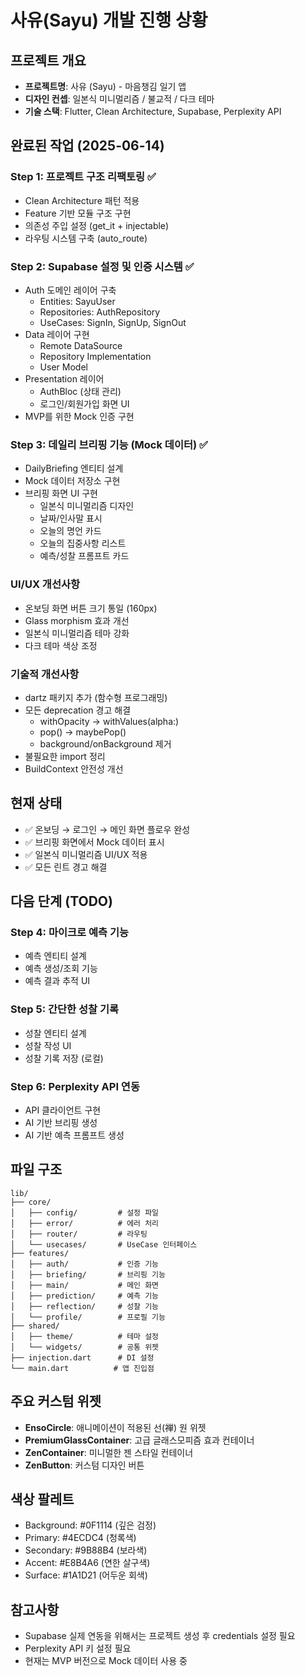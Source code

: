 # 사유(Sayu) 개발 진행 상황

## 프로젝트 개요
- **프로젝트명**: 사유 (Sayu) - 마음챙김 일기 앱
- **디자인 컨셉**: 일본식 미니멀리즘 / 불교적 / 다크 테마
- **기술 스택**: Flutter, Clean Architecture, Supabase, Perplexity API

## 완료된 작업 (2025-06-14)

### Step 1: 프로젝트 구조 리팩토링 ✅
- Clean Architecture 패턴 적용
- Feature 기반 모듈 구조 구현
- 의존성 주입 설정 (get_it + injectable)
- 라우팅 시스템 구축 (auto_route)

### Step 2: Supabase 설정 및 인증 시스템 ✅
- Auth 도메인 레이어 구축
  - Entities: SayuUser
  - Repositories: AuthRepository
  - UseCases: SignIn, SignUp, SignOut
- Data 레이어 구현
  - Remote DataSource
  - Repository Implementation
  - User Model
- Presentation 레이어
  - AuthBloc (상태 관리)
  - 로그인/회원가입 화면 UI
- MVP를 위한 Mock 인증 구현

### Step 3: 데일리 브리핑 기능 (Mock 데이터) ✅
- DailyBriefing 엔티티 설계
- Mock 데이터 저장소 구현
- 브리핑 화면 UI 구현
  - 일본식 미니멀리즘 디자인
  - 날짜/인사말 표시
  - 오늘의 명언 카드
  - 오늘의 집중사항 리스트
  - 예측/성찰 프롬프트 카드

### UI/UX 개선사항
- 온보딩 화면 버튼 크기 통일 (160px)
- Glass morphism 효과 개선
- 일본식 미니멀리즘 테마 강화
- 다크 테마 색상 조정

### 기술적 개선사항
- dartz 패키지 추가 (함수형 프로그래밍)
- 모든 deprecation 경고 해결
  - withOpacity → withValues(alpha:)
  - pop() → maybePop()
  - background/onBackground 제거
- 불필요한 import 정리
- BuildContext 안전성 개선

## 현재 상태
- ✅ 온보딩 → 로그인 → 메인 화면 플로우 완성
- ✅ 브리핑 화면에서 Mock 데이터 표시
- ✅ 일본식 미니멀리즘 UI/UX 적용
- ✅ 모든 린트 경고 해결

## 다음 단계 (TODO)
### Step 4: 마이크로 예측 기능
- 예측 엔티티 설계
- 예측 생성/조회 기능
- 예측 결과 추적 UI

### Step 5: 간단한 성찰 기록
- 성찰 엔티티 설계
- 성찰 작성 UI
- 성찰 기록 저장 (로컬)

### Step 6: Perplexity API 연동
- API 클라이언트 구현
- AI 기반 브리핑 생성
- AI 기반 예측 프롬프트 생성

## 파일 구조
```
lib/
├── core/
│   ├── config/         # 설정 파일
│   ├── error/          # 에러 처리
│   ├── router/         # 라우팅
│   └── usecases/       # UseCase 인터페이스
├── features/
│   ├── auth/           # 인증 기능
│   ├── briefing/       # 브리핑 기능
│   ├── main/           # 메인 화면
│   ├── prediction/     # 예측 기능
│   ├── reflection/     # 성찰 기능
│   └── profile/        # 프로필 기능
├── shared/
│   ├── theme/          # 테마 설정
│   └── widgets/        # 공통 위젯
├── injection.dart      # DI 설정
└── main.dart          # 앱 진입점
```

## 주요 커스텀 위젯
- **EnsoCircle**: 애니메이션이 적용된 선(禅) 원 위젯
- **PremiumGlassContainer**: 고급 글래스모피즘 효과 컨테이너
- **ZenContainer**: 미니멀한 젠 스타일 컨테이너
- **ZenButton**: 커스텀 디자인 버튼

## 색상 팔레트
- Background: #0F1114 (깊은 검정)
- Primary: #4ECDC4 (청록색)
- Secondary: #9B88B4 (보라색)
- Accent: #E8B4A6 (연한 살구색)
- Surface: #1A1D21 (어두운 회색)

## 참고사항
- Supabase 실제 연동을 위해서는 프로젝트 생성 후 credentials 설정 필요
- Perplexity API 키 설정 필요
- 현재는 MVP 버전으로 Mock 데이터 사용 중